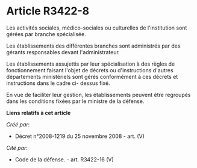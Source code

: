 # Article R3422-8

Les activités sociales, médico-sociales ou culturelles de l'institution sont gérées par branche spécialisée.

Les établissements des différentes branches sont administrés par des gérants responsables devant l'administrateur.

Les établissements assujettis par leur spécialisation à des règles de fonctionnement faisant l'objet de décrets ou
d'instructions d'autres départements ministériels sont gérés conformément à ces décrets et instructions dans le cadre ci-
dessus fixé.

En vue de faciliter leur gestion, les établissements peuvent être regroupés dans les conditions fixées par le ministre de la
défense.

**Liens relatifs à cet article**

_Créé par_:

  - Décret n°2008-1219 du 25 novembre 2008 - art. (V)

_Cité par_:

  - Code de la défense. - art. R3422-16 (V)
